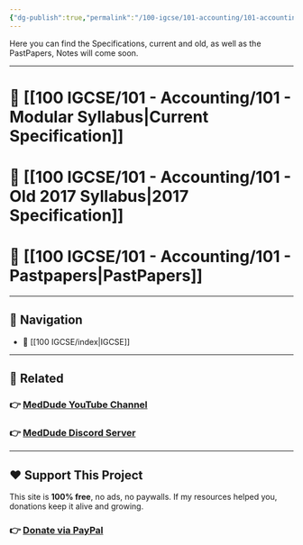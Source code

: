 ```yaml
---
{"dg-publish":true,"permalink":"/100-igcse/101-accounting/101-accounting/","created":"2025-06-19T04:26:50.922+03:00","updated":"2025-06-30T06:45:42.490+03:00"}
---
```


Here you can find the Specifications, current and old, as well as the PastPapers, Notes will come soon.

---

# 📁 [[100 IGCSE/101 - Accounting/101 - Modular Syllabus\|Current Specification]]


# 📁 [[100 IGCSE/101 - Accounting/101 - Old 2017 Syllabus\|2017 Specification]]


# 📁 [[100 IGCSE/101 - Accounting/101 - Pastpapers\|PastPapers]]

---

## 🧭 Navigation

- 📁 [[100 IGCSE/index\|IGCSE]]


---
## 🔗 Related

### 👉 [MedDude YouTube Channel](https://www.youtube.com/@MedDudee)
### 👉 [MedDude Discord Server](https://discord.com/invite/gQw6Smx8nX)

--- 
## ❤️ Support This Project

This site is **100% free**, no ads, no paywalls. If my resources helped you, donations keep it alive and growing.  
### 👉 **[Donate via PayPal](https://www.paypal.com/donate/?hosted_button_id=S5N6JJWSWU8MQ)**  

